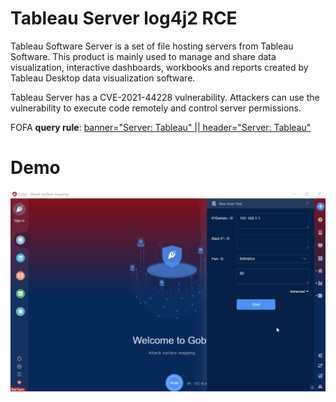# Tableau Server log4j2 RCE

Tableau Software Server is a set of file hosting servers from Tableau Software. This product is mainly used to manage and share data visualization, interactive dashboards, workbooks and reports created by Tableau Desktop data visualization software.</p><p>Tableau Server has a CVE-2021-44228 vulnerability. Attackers can use the vulnerability to execute code remotely and control server permissions.

FOFA **query rule**: [banner="Server: Tableau" || header="Server: Tableau"](https://fofa.so/result?qbase64=YmFubmVyPSJTZXJ2ZXI6IFRhYmxlYXUiIHx8IGhlYWRlcj0iU2VydmVyOiBUYWJsZWF1Ig%3D%3D)

# Demo

![Tableau_Server_log4j2](Tableau_Server_log4j2.gif)
